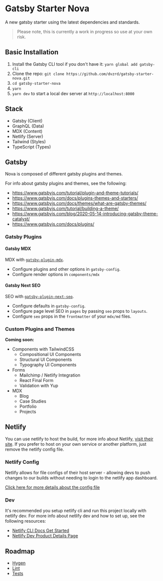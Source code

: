 # Gatsby Starter Nova

A new gatsby starter using the latest dependencies and standards.

> Please note, this is currently a work in progress so use at your own risk.

## Basic Installation

1. Install the Gatsby CLI tool if you don't have it: `yarn global add gatsby-cli`
2. Clone the repo: `git clone https://github.com/dvzrd/gatsby-starter-nova.git`
3. `cd gatsby-starter-nova`
4. `yarn`
5. `yarn dev` to start a local dev server at `http://localhost:8000`

## Stack

- Gatsby (Client)
- GraphQL (Data)
- MDX (Content)
- Netlify (Server)
- Tailwind (Styles)
- TypeScript (Types)

## Gatsby

Nova is composed of different gatsby plugins and themes.

For info about gatsby plugins and themes, see the following:

- https://www.gatsbyjs.com/tutorial/plugin-and-theme-tutorials/
- https://www.gatsbyjs.com/docs/plugins-themes-and-starters/
- https://www.gatsbyjs.com/docs/themes/what-are-gatsby-themes/
- https://www.gatsbyjs.com/tutorial/building-a-theme/
- https://www.gatsbyjs.com/blog/2020-05-14-introducing-gatsby-theme-catalyst/
- https://www.gatsbyjs.com/docs/plugins/

### Gatsby Plugins

#### Gatsby MDX

MDX with [`gatsby-plugin-mdx`](https://github.com/gatsbyjs/gatsby/tree/master/packages/gatsby-plugin-mdx).

- Configure plugins and other options in `gatsby-config`.
- Configure render options in `components/mdx`

#### Gatsby Next SEO

SEO with [`gatsby-plugin-next-seo`](https://github.com/ifiokjr/gatsby-plugin-next-seo).

- Configure defaults in `gatsby-config`.
- Configure page level SEO in `pages` by passing `seo` props to `layouts`.
- Configure `seo` props in the `frontmatter` of your `mdx/md` files.

### Custom Plugins and Themes

**Coming soon:**

- Components with TailwindCSS
  - Compositional UI Components
  - Structural UI Components
  - Typography UI Components
- Forms
  - Mailchimp / Netlify Integration
  - React Final Form
  - Validation with Yup
- MDX
  - Blog
  - Case Studies
  - Portfolio
  - Projects

## Netlify

You can use netlify to host the build, for more info about Netlify, [visit their site](https://www.netlify.com/). If you prefer to host on your own service or another platform, just remove the netlify config file.

### Netlify Config

Netlify allows for file configs of their host server - allowing devs to push changes to our builds without needing to login to the netlify app dashboard.

[Click here for more details about the config file](https://docs.netlify.com/configure-builds/file-based-configuration)

### Dev

It's recommended you setup netlify cli and run this project locally with netlify dev. For more info about netlify dev and how to set up, see the following resources:

- [Netlify CLI Docs Get Started](https://docs.netlify.com/cli/get-started/)
- [Netlify Dev Product Details Page](https://www.netlify.com/products/dev/)

## Roadmap

- [Hygen](https://github.com/jondot/hygen/)
- [Lint](https://www.gatsbyjs.com/docs/eslint/)
- [Tests](https://www.gatsbyjs.com/docs/unit-testing/)
